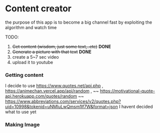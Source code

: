 # Content creator

the purpose of this app is to become a big channel fast by exploiting the algorithm and watch time

TODO:

1. ~~Get content (wisdom, just some text,..etc)~~ **DONE**
2. ~~Generate a picture with that text~~ **DONE**
3. create a 5~7 sec video
4. upload it to youtube

### Getting content

I decide to use https://www.quotes.net/api.php , https://animechan.vercel.app/api/random 
, ~~ https://motivational-quote-api.herokuapp.com/quotes/random ~~ 
https://www.abbreviations.com/services/v2/quotes.php?uid=10998&tokenid=uNMIuLwQmsm1lf7W&format=json
I havent decided what to use yet

### Making Image

